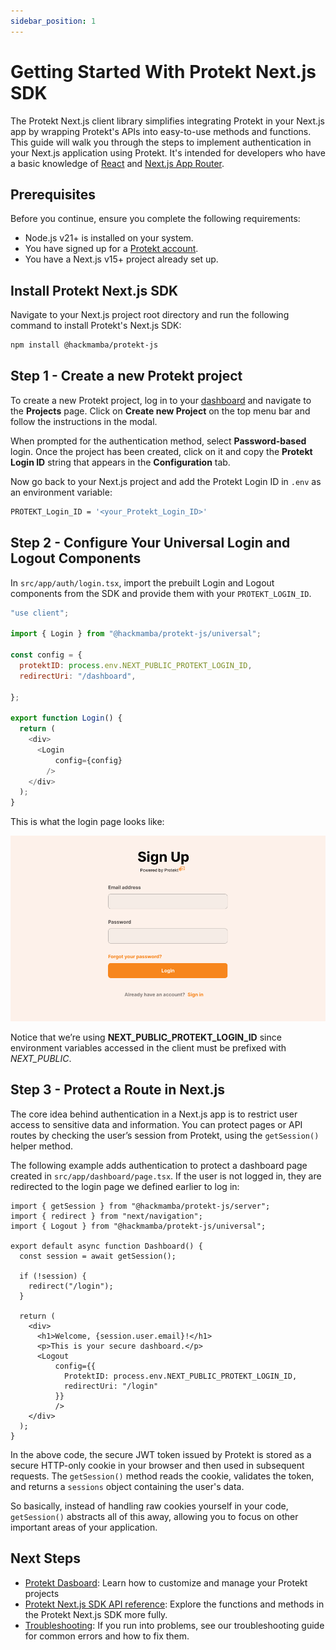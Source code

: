 ```yaml
---
sidebar_position: 1
---
```


# Getting Started With Protekt Next.js SDK

The Protekt Next.js client library simplifies integrating Protekt in your Next.js app by wrapping Protekt's APIs into easy-to-use methods and functions. This guide will walk you through the steps to implement authentication in your Next.js application using Protekt. It's intended for developers who have a basic knowledge of [React](https://react.dev) and [Next.js App Router](https://nextjs.org).

## Prerequisites

Before you continue, ensure you complete the following requirements:

- Node.js v21+ is installed on your system.
- You have signed up for a [Protekt account](https://app.prtekt.io).
- You have a Next.js v15+ project already set up.

## Install Protekt Next.js SDK

Navigate to your Next.js project root directory and run the following command to install Protekt's Next.js SDK:

```bash
npm install @hackmamba/protekt-js
```

## Step 1 - Create a new Protekt project

To create a new Protekt project, log in to your [dashboard](https://app.protekt.io) and navigate to the **Projects** page. Click on **Create new Project** on the top menu bar and follow the instructions in the modal.

When prompted for the authentication method, select **Password-based** login. Once the project has been created, click on it and copy the **Protekt Login ID** string that appears in the **Configuration** tab.

Now go back to your Next.js project and add the Protekt Login ID in `.env` as an environment variable:

```bash
PROTEKT_Login_ID = '<your_Protekt_Login_ID>'
```

## Step 2 - Configure Your Universal Login and Logout Components

In `src/app/auth/login.tsx`, import the prebuilt Login and Logout components from the SDK and provide them with your `PROTEKT_LOGIN_ID`.

```js
"use client";

import { Login } from "@hackmamba/protekt-js/universal";

const config = {
  protektID: process.env.NEXT_PUBLIC_PROTEKT_LOGIN_ID,
  redirectUri: "/dashboard",

};

export function Login() {
  return (
    <div>
      <Login
          config={config}
        />
    </div>
  );
}
```

This is what the login page looks like:

![Protekt Universal Login Page](../../static/img/protekt-sign-up.png)

Notice that we’re using **NEXT_PUBLIC_PROTEKT_LOGIN_ID** since environment variables accessed in the client must be prefixed with _NEXT_PUBLIC_.

## Step 3 - Protect a Route in Next.js

The core idea behind authentication in a Next.js app is to restrict user access to sensitive data and information. You can protect pages or API routes by checking the user’s session from Protekt, using the `getSession()` helper method.

The following example adds authentication to protect a dashboard page created in `src/app/dashboard/page.tsx`. If the user is not logged in, they are redirected to the login page we defined earlier to log in:

```tsx
import { getSession } from "@hackmamba/protekt-js/server";
import { redirect } from "next/navigation";
import { Logout } from "@hackmamba/protekt-js/universal";

export default async function Dashboard() {
  const session = await getSession();

  if (!session) {
    redirect("/login");
  }

  return (
    <div>
      <h1>Welcome, {session.user.email}!</h1>
      <p>This is your secure dashboard.</p>
      <Logout
          config={{
            ProtektID: process.env.NEXT_PUBLIC_PROTEKT_LOGIN_ID,
            redirectUri: "/login"
          }}
          />
    </div>
  );
}
```

In the above code, the secure JWT token issued by Protekt is stored as a secure HTTP-only cookie in your browser and then used in subsequent requests. The `getSession()` method reads the cookie, validates the token, and returns a `sessions` object containing the user's data.

So basically, instead of handling raw cookies yourself in your code, `getSession()` abstracts all of this away, allowing you to focus on other important areas of your application.

## Next Steps

- [Protekt Dasboard](https://app.protekt.io): Learn how to customize and manage your Protekt projects
- [Protekt Next.js SDK API reference](/sdks/next-js): Explore the functions and methods in the Protekt Next.js SDK more fully.
- [Troubleshooting](/resources/troubleshooting): If you run into problems, see our troubleshooting guide for common errors and how to fix them.
